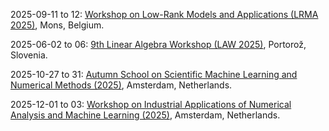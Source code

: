2025-09-11 to 12: [Workshop on Low-Rank Models and Applications (LRMA 2025)](https://sites.google.com/view/lrma25/), Mons, Belgium.

2025-06-02 to 06: [9th Linear Algebra Workshop (LAW 2025)](http://www.law05.si/law25/), Portorož, Slovenia.

2025-10-27 to 31: [Autumn School on Scientific Machine Learning and Numerical Methods (2025)](https://www.cwi.nl/en/education/semester-programmes/cwi-research-semester-programs/synergies-in-numerical-linear-algebra-and-machine-learning/), Amsterdam, Netherlands.

2025-12-01 to 03: [Workshop on Industrial Applications of Numerical Analysis and Machine Learning (2025)](https://www.cwi.nl/en/education/semester-programmes/cwi-research-semester-programs/synergies-in-numerical-linear-algebra-and-machine-learning/), Amsterdam, Netherlands.

